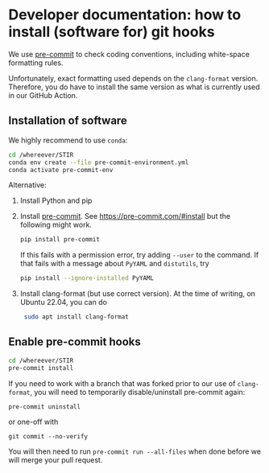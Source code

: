 # Developer documentation: how to install (software for) git hooks

We use [pre-commit](https://pre-commit.com) to check coding conventions, including
white-space formatting rules.

Unfortunately, exact formatting used depends on the `clang-format` version. Therefore,
you do have to install the same version as what is currently used in our GitHub Action.

## Installation of software

We highly recommend to use `conda`:
```sh
cd /whereever/STIR
conda env create --file pre-commit-environment.yml
conda activate pre-commit-env
```

Alternative:

1. Install Python and pip

2. Install [pre-commit](https://pre-commit.com). See https://pre-commit.com/#install but the following might work.
   ```sh
   pip install pre-commit
   ```
   If this fails with a permission error, try adding `--user` to the command. If that fails with a message about `PyYAML` and `distutils`, try
   ```sh
   pip install --ignore-installed PyYAML
   ```

3. Install clang-format (but use correct version). At the time of writing, on Ubuntu 22.04, you can do
   ```sh
    sudo apt install clang-format
   ```

## Enable pre-commit hooks

```sh
cd /whereever/STIR
pre-commit install
```

If you need to work with a branch that was forked prior to our use of `clang-format`, you will need to temporarily disable/uninstall pre-commit again:

    pre-commit uninstall

or one-off with

    git commit --no-verify

You will then need to run `pre-commit run --all-files` when done before we will merge your pull request.